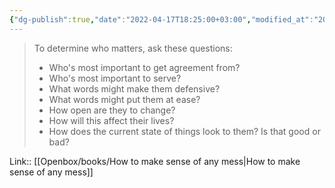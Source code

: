 ```yaml
---
{"dg-publish":true,"date":"2022-04-17T18:25:00+03:00","modified_at":"2023-09-08T12:16:57+03:00","title":"Questions to determine who matters","alias":"Questions to determine who matters","dg-path":"/quotes/202204171825.md","permalink":"/quotes/202204171825/","dgPassFrontmatter":true}
---
```



> To determine who matters, ask these questions:
>
 >   - Who's most important to get agreement from?
 >   - Who's most important to serve?
 >   - What words might make them defensive?
 >   - What words might put them at ease?
 >   - How open are they to change?
  >  - How will this affect their lives?
  >  - How does the current state of things look to them? Is that good or bad?

Link:: [[Openbox/books/How to make sense of any mess\|How to make sense of any mess]]
